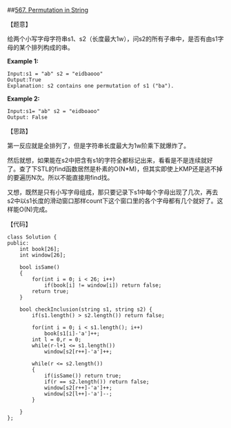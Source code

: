 ##[567. Permutation in String](https://leetcode.com/problems/permutation-in-string/description/)

【题意】

给两个小写字母字符串s1、s2（长度最大1w），问s2的所有子串中，是否有由s1字母的某个排列构成的串。

**Example 1:**

```
Input:s1 = "ab" s2 = "eidbaooo"
Output:True
Explanation: s2 contains one permutation of s1 ("ba").
```

**Example 2:**

```
Input:s1= "ab" s2 = "eidboaoo"
Output: False
```



【思路】

第一反应就是全排列了，但是字符串长度最大为1w阶乘下就爆炸了。

然后就想，如果能在s2中把含有s1的字符全都标记出来，看看是不是连续就好了。查了下STL的find函数居然是朴素的O(N*M)，但其实即使上KMP还是逃不掉的要遍历N次。所以不能直接用find找。

又想，既然是只有小写字母组成，那只要记录下s1中每个字母出现了几次，再去s2中以s1长度的滑动窗口那样count下这个窗口里的各个字母都有几个就好了。这样能O(N)完成。



【代码】

```
class Solution {
public:
	int book[26];
    int window[26];
	
	bool isSame()
	{
		for(int i = 0; i < 26; i++)
			if(book[i] != window[i]) return false;
		return true;
	}
	
    bool checkInclusion(string s1, string s2) {
        if(s1.length() > s2.length()) return false;
        
        for(int i = 0; i < s1.length(); i++)
        	book[s1[i]-'a']++;
        int l = 0,r = 0;
        while(r-l+1 <= s1.length())
        	window[s2[r++]-'a']++;
        
		while(r <= s2.length())
		{
			if(isSame()) return true;
			if(r == s2.length()) return false;
			window[s2[r++]-'a']++;
			window[s2[l++]-'a']--;
		}
		
    }
};
```

